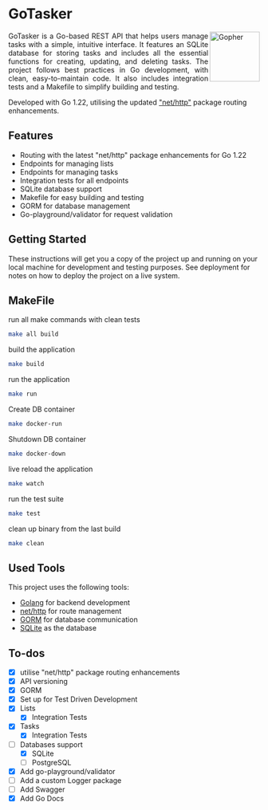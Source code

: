 # GoTasker

<div>
  <img align="right" src="./gopher.png" height="100" alt="Gopher">
  <p align="justify">
    GoTasker is a Go-based REST API that helps users manage tasks with a simple, intuitive interface. It features an SQLite database for storing tasks and includes all the essential functions for creating, updating, and deleting tasks. The project follows best practices in Go development, with clean, easy-to-maintain code. It also includes integration tests and a Makefile to simplify building and testing.
  </p>
</div>

Developed with Go 1.22, utilising the updated ["net/http"](https://go.dev/blog/routing-enhancements) package routing enhancements.

## Features

- Routing with the latest "net/http" package enhancements for Go 1.22
- Endpoints for managing lists
- Endpoints for managing tasks
- Integration tests for all endpoints
- SQLite database support
- Makefile for easy building and testing
- GORM for database management
- Go-playground/validator for request validation

## Getting Started

These instructions will get you a copy of the project up and running on your local machine for development and testing purposes. See deployment for notes on how to deploy the project on a live system.

## MakeFile

run all make commands with clean tests

```bash
make all build
```

build the application

```bash
make build
```

run the application

```bash
make run
```

Create DB container

```bash
make docker-run
```

Shutdown DB container

```bash
make docker-down
```

live reload the application

```bash
make watch
```

run the test suite

```bash
make test
```

clean up binary from the last build

```bash
make clean
```

## Used Tools

This project uses the following tools:

- [Golang](https://golang.org/) for backend development
- [net/http](https://go.dev/blog/routing-enhancements) for route management
- [GORM](https://gorm.io/) for database communication
- [SQLite](https://www.sqlite.org/index.html) as the database

## To-dos

- [x] utilise "net/http" package routing enhancements
- [x] API versioning
- [x] GORM
- [x] Set up for Test Driven Development
- [x] Lists
  - [x] Integration Tests
- [x] Tasks
  - [x] Integration Tests
- [ ] Databases support
  - [x] SQLite
  - [ ] PostgreSQL
- [x] Add go-playground/validator
- [ ] Add a custom Logger package
- [ ] Add Swagger
- [x] Add Go Docs
